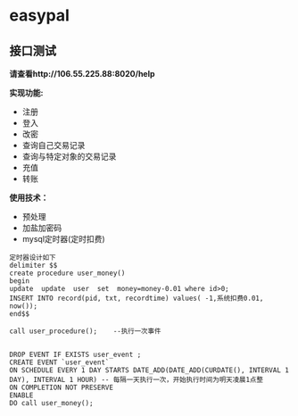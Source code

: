 # easypal


## 接口测试
**请查看http://106.55.225.88:8020/help**

**实现功能:**
+ 注册
+ 登入
+ 改密
+ 查询自己交易记录
+ 查询与特定对象的交易记录
+ 充值
+ 转账<br>

**使用技术：**
+ 预处理
+ 加盐加密码
+ mysql定时器(定时扣费)



```
定时器设计如下
delimiter $$
create procedure user_money()
begin
update  update  user  set  money=money-0.01 where id>0;
INSERT INTO record(pid, txt, recordtime) values( -1,系统扣费0.01, now());
end$$

call user_procedure();    --执行一次事件


DROP EVENT IF EXISTS user_event ;	
CREATE EVENT `user_event`	
ON SCHEDULE EVERY 1 DAY STARTS DATE_ADD(DATE_ADD(CURDATE(), INTERVAL 1 DAY), INTERVAL 1 HOUR) -- 每隔一天执行一次，开始执行时间为明天凌晨1点整
ON COMPLETION NOT PRESERVE
ENABLE
DO call user_money(); 

```






